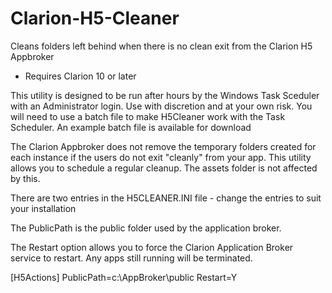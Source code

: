 # Clarion-H5-Cleaner
Cleans folders left behind when there is no clean exit from the Clarion H5 Appbroker

* Requires Clarion 10 or later

This utility is designed to be run after hours by the Windows Task Sceduler with an Administrator login.
Use with discretion and at your own risk. You will need to use a batch file to make H5Cleaner work with the Task Scheduler. An example batch file is available for download

The Clarion Appbroker does not remove the temporary folders created for each instance if the users do not exit "cleanly" from
your app. This utility allows you to schedule a regular cleanup. The assets folder is not affected by this.

There are two entries in the H5CLEANER.INI file - change the entries to suit your installation

The PublicPath is the public folder used by the application broker.

The Restart option allows you to force the Clarion Application Broker service to restart. 
Any apps still running will be terminated.

[H5Actions]
PublicPath=c:\AppBroker\public 
Restart=Y
